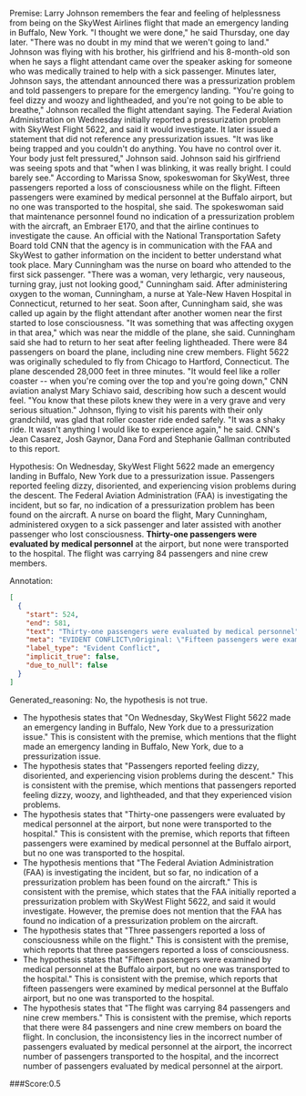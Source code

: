 
Premise:
Larry Johnson remembers the fear and feeling of helplessness from being on the SkyWest Airlines flight that made an emergency landing in Buffalo, New York. "I thought we were done," he said Thursday, one day later. "There was no doubt in my mind that we weren't going to land." Johnson was flying with his brother, his girlfriend and his 8-month-old son when he says a flight attendant came over the speaker asking for someone who was medically trained to help with a sick passenger. Minutes later, Johnson says, the attendant announced there was a pressurization problem and told passengers to prepare for the emergency landing. "You're going to feel dizzy and woozy and lightheaded, and you're not going to be able to breathe," Johnson recalled the flight attendant saying. The Federal Aviation Administration on Wednesday initially reported a pressurization problem with SkyWest Flight 5622, and said it would investigate. It later issued a statement that did not reference any pressurization issues. "It was like being trapped and you couldn't do anything. You have no control over it. Your body just felt pressured," Johnson said. Johnson said his girlfriend was seeing spots and that "when I was blinking, it was really bright. I could barely see." According to Marissa Snow, spokeswoman for SkyWest, three passengers reported a loss of consciousness while on the flight. Fifteen passengers were examined by medical personnel at the Buffalo airport, but no one was transported to the hospital, she said. The spokeswoman said that maintenance personnel found no indication of a pressurization problem with the aircraft, an Embraer E170, and that the airline continues to investigate the cause. An official with the National Transportation Safety Board told CNN that the agency is in communication with the FAA and SkyWest to gather information on the incident to better understand what took place. Mary Cunningham was the nurse on board who attended to the first sick passenger. "There was a woman, very lethargic, very nauseous, turning gray, just not looking good," Cunningham said. After administering oxygen to the woman, Cunningham, a nurse at Yale-New Haven Hospital in Connecticut, returned to her seat. Soon after, Cunningham said, she was called up again by the flight attendant after another women near the first started to lose consciousness. "It was something that was affecting oxygen in that area," which was near the middle of the plane, she said. Cunningham said she had to return to her seat after feeling lightheaded. There were 84 passengers on board the plane, including nine crew members. Flight 5622 was originally scheduled to fly from Chicago to Hartford, Connecticut. The plane descended 28,000 feet in three minutes. "It would feel like a roller coaster -- when you're coming over the top and you're going down," CNN aviation analyst Mary Schiavo said, describing how such a descent would feel. "You know that these pilots knew they were in a very grave and very serious situation." Johnson, flying to visit his parents with their only grandchild, was glad that roller coaster ride ended safely. "It was a shaky ride. It wasn't anything I would like to experience again," he said. CNN's Jean Casarez, Josh Gaynor, Dana Ford and Stephanie Gallman contributed to this report.


Hypothesis:
On Wednesday, SkyWest Flight 5622 made an emergency landing in Buffalo, New York due to a pressurization issue. Passengers reported feeling dizzy, disoriented, and experiencing vision problems during the descent. The Federal Aviation Administration (FAA) is investigating the incident, but so far, no indication of a pressurization problem has been found on the aircraft. A nurse on board the flight, Mary Cunningham, administered oxygen to a sick passenger and later assisted with another passenger who lost consciousness. **Thirty-one passengers were evaluated by medical personnel** at the airport, but none were transported to the hospital. The flight was carrying 84 passengers and nine crew members.

Annotation:
```json
[
  {
    "start": 524,
    "end": 581,
    "text": "Thirty-one passengers were evaluated by medical personnel",
    "meta": "EVIDENT CONFLICT\nOriginal: \"Fifteen passengers were examined by medical personnel...\"\nGenerative: \"Thirty-one passengers were evaluated by medical personnel...\"",
    "label_type": "Evident Conflict",
    "implicit_true": false,
    "due_to_null": false
  }
]
```

Generated_reasoning:
No, the hypothesis is not true. 
- The hypothesis states that "On Wednesday, SkyWest Flight 5622 made an emergency landing in Buffalo, New York due to a pressurization issue." This is consistent with the premise, which mentions that the flight made an emergency landing in Buffalo, New York, due to a pressurization issue. 
- The hypothesis states that "Passengers reported feeling dizzy, disoriented, and experiencing vision problems during the descent." This is consistent with the premise, which mentions that passengers reported feeling dizzy, woozy, and lightheaded, and that they experienced vision problems. 
- The hypothesis states that "Thirty-one passengers were evaluated by medical personnel at the airport, but none were transported to the hospital." This is consistent with the premise, which reports that fifteen passengers were examined by medical personnel at the Buffalo airport, but no one was transported to the hospital. 
- The hypothesis mentions that "The Federal Aviation Administration (FAA) is investigating the incident, but so far, no indication of a pressurization problem has been found on the aircraft." This is consistent with the premise, which states that the FAA initially reported a pressurization problem with SkyWest Flight 5622, and said it would investigate. However, the premise does not mention that the FAA has found no indication of a pressurization problem on the aircraft. 
- The hypothesis states that "Three passengers reported a loss of consciousness while on the flight." This is consistent with the premise, which reports that three passengers reported a loss of consciousness. 
- The hypothesis states that "Fifteen passengers were examined by medical personnel at the Buffalo airport, but no one was transported to the hospital." This is consistent with the premise, which reports that fifteen passengers were examined by medical personnel at the Buffalo airport, but no one was transported to the hospital. 
- The hypothesis states that "The flight was carrying 84 passengers and nine crew members." This is consistent with the premise, which reports that there were 84 passengers and nine crew members on board the flight. In conclusion, the inconsistency lies in the incorrect number of passengers evaluated by medical personnel at the airport, the incorrect number of passengers transported to the hospital, and the incorrect number of passengers evaluated by medical personnel at the airport.

###Score:0.5

